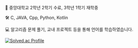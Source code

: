 📝 중앙대학교 2학년 2학기 수료, 3학년 1학기 재학중

🛠 C, JAVA, Cpp, Python, Kotlin

💻 알고리즘 문제 풀기, 교내 프로젝트 등을 통해 언어를 학습하였습니다.

[![Solved.ac Profile](http://mazassumnida.wtf/api/v2/generate_badge?boj=dn7638)](https://solved.ac/dn7638/)
